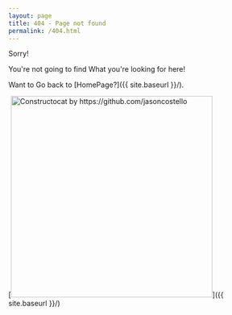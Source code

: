 ```yaml
---
layout: page
title: 404 - Page not found
permalink: /404.html
---
```


Sorry!

You're not going to find What you're looking for here!

Want to Go back to [HomePage?]({{ site.baseurl }}/).

[<img src="{{ site.baseurl }}/images/404.jpg" alt="Constructocat by https://github.com/jasoncostello" style="width: 400px;"/>]({{ site.baseurl }}/)
